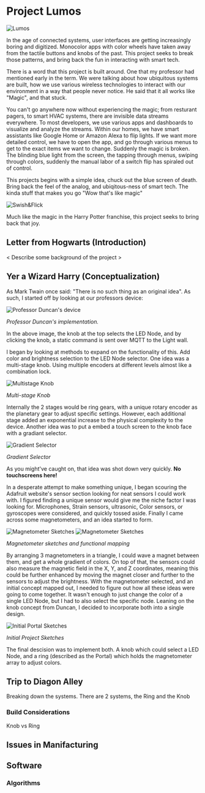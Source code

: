 # Project Lumos

![Lumos](docs/PXL_20241213_135006459.jpg)

In the age of connected systems, user interfaces are getting increasingly boring and digitized. Monocolor apps with color wheels have taken away from the tactile buttons and knobs of the past. This project seeks to break those patterns, and bring back the fun in interacting with smart tech.

There is a word that this project is built around. One that my professor had mentioned early in the term. We were talking about how ubiquitous systems are built, how we use various wireless technologies to interact with our environment in a way that people never notice. He said that it all works like "Magic", and that stuck.

You can't go anywhere now without experiencing the magic; from resturant pagers, to smart HVAC systems, there are invisible data streams everywhere. To most developers, we use various apps and dashboards to visualize and analyze the streams. Within our homes, we have smart assistants like Google Home or Amazon Alexa to flip lights. If we want more detailed control, we have to open the app, and go through various menus to get to the exact items we want to change. Suddenly the magic is broken. The blinding blue light from the screen, the tapping through menus, swiping through colors, suddenly the manual labor of a switch flip has spiraled out of control.

This projects begins with a simple idea, chuck out the blue screen of death. Bring back the feel of the analog, and ubiqitous-ness of smart tech. The kinda stuff that makes you go "Wow that's like magic"

<img src="https://i.makeagif.com/media/2-01-2016/MyUBst.gif"
    alt="Swish&Flick"
    style="display: block; margin: 0 auto"
/>

Much like the magic in the Harry Potter franchise, this project seeks to bring back that joy.

## Letter from Hogwarts (Introduction)

< Describe some background of the project >

## Yer a Wizard Harry (Conceptualization)

As Mark Twain once said: "There is no such thing as an original idea". As such, I started off by looking at our professors device:

![Professor Duncan's device](./docs/Duncans_Device.png)

_Professor Duncan's implementation._

In the above image, the knob at the top selects the LED Node, and by clicking the knob, a static command is sent over MQTT to the Light wall.

I began by looking at methods to expand on the functionality of this. Add color and brightness selection to the LED Node selector. One idea was a multi-stage knob. Using multiple encoders at different levels almost like a combination lock.

![Multistage Knob](./docs/mutlistage_knob.png)

_Multi-stage Knob_

Internally the 2 stages would be ring gears, with a unique rotary encoder as the planetary gear to adjust specific settings. However, each additional stage added an exponential increase to the physical complexity to the device. Another idea was to put a embed a touch screen to the knob face with a gradiant selector.

![Gradient Selector](./docs/gradientSelector.png)

_Gradient Selector_

As you might've caught on, that idea was shot down very quickly. **No touchscreens here!**

In a desperate attempt to make something unique, I began scouring the Adafruit website's sensor section looking for neat sensors I could work with. I figured finding a unique sensor would give me the niche factor I was looking for. Microphones, Strain sensors, ultrasonic, Color sensors, or gyroscopes were considered, and quickly tossed aside. Finally I came across some magnetometers, and an idea started to form.

![Magnetometer Sketches](./docs/magnetometerSketch1.png)
![Magnetometer Sketches](./docs/magnetometerSketch2.png)

_Magnetometer sketches and functional mapping_

By arranging 3 magnetometers in a triangle, I could wave a magnet between them, and get a whole gradient of colors. On top of that, the sensors could also measure the magnetic field in the X, Y, and Z coordinates, meaning this could be further enhanced by moving the magnet closer and further to the sensors to adjust the brightness. With the magnetometer selected, and an initial concept mapped out, I needed to figure out how all these ideas were going to come together. It wasn't enough to just change the color of a single LED Node, but I had to also select the specific node. Leaning on the knob concept from Duncan, I decided to incorporate both into a single design.

![Initial Portal Sketches](./docs/PortalSketch.png)

_Initial Project Sketches_

The final descision was to implement both. A knob which could select a LED Node, and a ring (described as the Portal) which holds the magnetometer array to adjust colors.

## Trip to Diagon Alley

Breaking down the systems.
There are 2 systems, the Ring and the Knob

### Build Considerations

Knob vs Ring

## Issues in Manifacturing

## Software

### Algorithms

